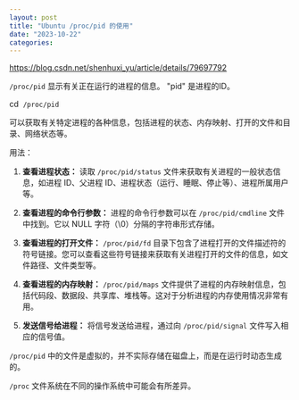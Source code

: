 ```yaml
---
layout: post
title: "Ubuntu /proc/pid 的使用"
date: "2023-10-22"
categories: 
---
```

<p><a href="https://blog.csdn.net/shenhuxi_yu/article/details/79697792">https://blog.csdn.net/shenhuxi_yu/article/details/79697792</a></p>

<div class="Message_row__ug_UU">
<div class="Message_botMessageBubble__aYctV">
<div class="Markdown_markdownContainer__Tz3HQ">
<p><code>/proc/pid</code> 显示有关正在运行的进程的信息。 &quot;pid&quot; 是进程的ID。</p>

<p>cd&nbsp; <code>/proc/pid</code></p>

<p>可以获取有关特定进程的各种信息，包括进程的状态、内存映射、打开的文件和目录、网络状态等。</p>

<p>用法：</p>

<ol>
	<li>
	<p><strong>查看进程状态：</strong> 读取 <code>/proc/pid/status</code> 文件来获取有关进程的一般状态信息，如进程 ID、父进程 ID、进程状态（运行、睡眠、停止等）、进程所属用户等。</p>
	</li>
	<li>
	<p><strong>查看进程的命令行参数：</strong> 进程的命令行参数可以在 <code>/proc/pid/cmdline</code> 文件中找到。它以 NULL 字符（\0）分隔的字符串形式存储。</p>
	</li>
	<li>
	<p><strong>查看进程的打开文件：</strong> <code>/proc/pid/fd</code> 目录下包含了进程打开的文件描述符的符号链接。您可以查看这些符号链接来获取有关进程打开的文件的信息，如文件路径、文件类型等。</p>
	</li>
	<li>
	<p><strong>查看进程的内存映射：</strong> <code>/proc/pid/maps</code> 文件提供了进程的内存映射信息，包括代码段、数据段、共享库、堆栈等。这对于分析进程的内存使用情况非常有用。</p>
	</li>
	<li>
	<p><strong>发送信号给进程：</strong> 将信号发送给进程，通过向 <code>/proc/pid/signal</code> 文件写入相应的信号值。</p>
	</li>
</ol>

<p><code>/proc/pid</code> 中的文件是虚拟的，并不实际存储在磁盘上，而是在运行时动态生成的。</p>

<p><code>/proc</code> 文件系统在不同的操作系统中可能会有所差异。</p>
</div>
</div>
</div>

